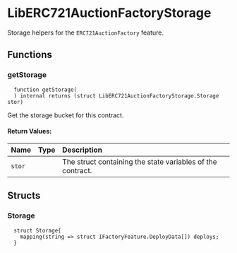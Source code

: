 # LibERC721AuctionFactoryStorage

Storage helpers for the `ERC721AuctionFactory` feature.



## Functions
### getStorage
```solidity
  function getStorage(
  ) internal returns (struct LibERC721AuctionFactoryStorage.Storage stor)
```
Get the storage bucket for this contract.



#### Return Values:
| Name                           | Type          | Description                                                                  |
| :----------------------------- | :------------ | :--------------------------------------------------------------------------- |
|`stor`|  | The struct containing the state variables of the contract.




## Structs
### Storage
```solidity
  struct Storage{
    mapping(string => struct IFactoryFeature.DeployData[]) deploys;
  }
```

